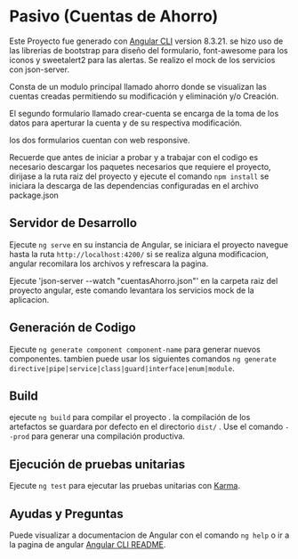 # Pasivo (Cuentas de Ahorro)

Este Proyecto fue generado con [Angular CLI](https://github.com/angular/angular-cli) version 8.3.21.
se hizo uso de las librerias de bootstrap para diseño del formulario, font-awesome para los iconos y sweetalert2 para las alertas.
Se realizo el mock de los servicios con json-server.

Consta de un modulo principal llamado ahorro donde se visualizan las cuentas creadas permitiendo su modificación y eliminación y/o
Creación.

El segundo formulario llamado crear-cuenta se encarga de la toma de los datos para aperturar la cuenta y de su respectiva modificación.

los dos formularios cuentan con web responsive.

Recuerde que antes de iniciar a probar y a trabajar con el codigo es necesario descargar los paquetes necesarios que requiere el proyecto, dirijase a la ruta raiz del proyecto y ejecute el comando `npm install` se iniciara la descarga de las dependencias configuradas en el archivo package.json

## Servidor de Desarrollo

Ejecute `ng serve` en su instancia de Angular, se iniciara el proyecto navegue hasta la ruta `http://localhost:4200/` si se realiza alguna modificacion, angular recomilara los archivos y refrescara la pagina.

Ejecute 'json-server --watch "cuentasAhorro.json"' en la carpeta raiz del proyecto angular, este comando levantara los servicios mock de la aplicacion.

## Generación de Codigo

Ejecute `ng generate component component-name` para generar nuevos componentes. tambien puede usar los siguientes comandos `ng generate directive|pipe|service|class|guard|interface|enum|module`.

## Build

ejecute `ng build` para compilar el proyecto . la compilación de los artefactos se guardara por defecto en el directorio `dist/` . Use el comando `--prod` para generar una compilación productiva.

## Ejecución de pruebas unitarias

Ejecute  `ng test` para ejecutar las pruebas unitarias con [Karma](https://karma-runner.github.io).

## Ayudas y Preguntas

Puede visualizar a documentacion de Angular con el comando `ng help` o ir a la pagina de angular [Angular CLI README](https://github.com/angular/angular-cli/blob/master/README.md).
